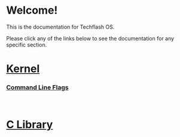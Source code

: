 # Welcome!

This is the documentation for Techflash OS.

Please click any of the links below to see the documentation for any specific section.

# [Kernel](/docs/kernel/)

### [Command Line Flags](/docs/kernel/command_line_flags.md)
&nbsp;  
# [C Library](/docs/libc)

